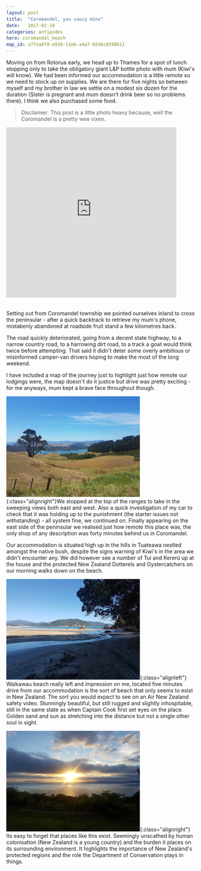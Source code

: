 ```yaml
---
layout: post
title:  "Coromandel, you saucy minx"
date:   2017-02-10
categories: antipodes
hero: coromandal_beach
map_id: a77ea8f8-e91b-11e6-a4a7-024bc0398b11
---
```


Moving on from Rotorua early, we head up to Thames for a spot of lunch stopping only to take the obligatory giant L&P bottle photo with mum (Kiwi's will know). We had been informed our accommodation is a little remote so we need to stock up on supplies. We are there for five nights so between myself and my brother in law we settle on a modest six dozen for the duration (Sister is pregnant and mum doesn't drink beer so no problems there). I think we also purchased some food.

>Disclaimer: This post is a little photo heavy because, well the Coromandel is a pretty wee vixen.

<div class="left" style="margin-right:30px;margin-bottom:30px;">
<iframe src="https://embed.alpacamaps.com/d368a319-f272-11e6-a4a7-024bc0398b11/embed" width="450" height="450" style="border:1px #d5d5d5 solid;min-height:300px" allowFullScreen></iframe></div>

Setting out from Coromandel township we pointed ourselves inland to cross the peninsular - after a quick backtrack to retrieve my mum's phone, mistakenly abandoned at roadside fruit stand a few kilometres back.

The road quickly deteriorated, going from a decent state highway, to a narrow country road, to a harrowing dirt road, to a track a goat would think twice before attempting. That said it didn't deter some overly ambitious or misinformed camper-van drivers hoping to make the most of the long weekend.

I have included a map of the journey just to highlight just how remote our lodgings were, the map doesn't do it justice but drive was pretty exciting - for me anyways, mum kept a brave face throughout though.

![My wheels](/assets/img/posts/coro1.png){:class="alignright"}We stopped at the top of the ranges to take in the sweeping views both east and west. Also a quick investigation of my car to check that it was holding up to the punishment (the starter issues not withstanding) - all system fine, we continued on. Finally appearing on the east side of the peninsular we realised just how remote this place was, the only shop of any description was forty minutes behind us in Coromandel.

Our accommodation is situated high up in the hills in Tuateawa nestled amongst the native bush, despite the signs warning of Kiwi's in the area we didn't encounter any. We did however see a number of Tui and Kererū up at the house and the protected New Zealand Dotterels and Oystercatchers on our morning walks down on the beach.

![My wheels](/assets/img/posts/coro2.png){:class="alignleft"} Waikawau beach really left and impression on me, located five minutes drive from our accommodation is the sort of beach that only seems to exist in New Zealand. The sort you would expect to see on an Air New Zealand safety video. Stunningly beautiful, but still rugged and slightly inhospitable, still in the same state as when Captain Cook first set eyes on the place. Golden sand and sun as stretching into the distance but not a single other soul in sight.

![My wheels](/assets/img/posts/coro3.png){:class="alignright"} Its easy to forget that places like this exist. Seemingly unscathed by human colonisation (New Zealand is a young country) and the burden it places on its surrounding environment. It highlights the importance of New Zealand's protected regions and the role the Department of Conservation plays in things.
